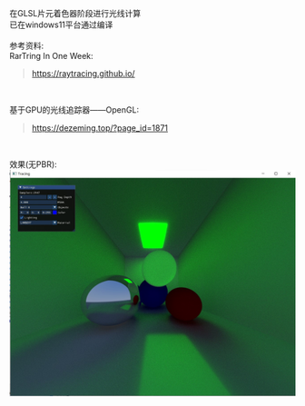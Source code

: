 在GLSL片元着色器阶段进行光线计算<br>
已在windows11平台通过编译<br><br>
参考资料:<br>
RarTring In One Week:
>https://raytracing.github.io/
<br>

基于GPU的光线追踪器——OpenGL:
>https://dezeming.top/?page_id=1871
<br>

效果(无PBR):<br>
![image](Res.jpg)
